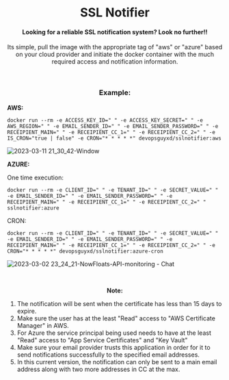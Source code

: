<h1 align="center">SSL Notifier</h1>

<h4 align="center">Looking for a reliable SSL notification system? Look no further!!</h4>

<p align="center">Its simple, pull the image with the appropriate tag of "aws" or "azure" based on your cloud provider and initiate the docker container with the much required access and notification information.</p>

<br>
<h3 align="center">Example:</h3>

<p><b>AWS:</b></p>

    docker run --rm -e ACCESS_KEY_ID=" " -e ACCESS_KEY_SECRET=" " -e AWS_REGION=" " -e EMAIL_SENDER_ID=" " -e EMAIL_SENDER_PASSWORD=" " -e RECEIPIENT_MAIN=" " -e RECEIPIENT_CC_1=" " -e RECEIPIENT_CC_2=" " -e IS_CRON="true | false" -e CRON="* * * * *" devopsguyxd/sslnotifier:aws
    
![2023-03-11 21_30_42-Window](https://user-images.githubusercontent.com/77780574/224494726-48f26a04-1905-4f66-8cdc-061d3bd247ab.png)

<p><b>AZURE:</b></p>

<p>One time execution:</p>

    docker run --rm -e CLIENT_ID=" " -e TENANT_ID=" " -e SECRET_VALUE=" " -e EMAIL_SENDER_ID=" " -e EMAIL_SENDER_PASSWORD=" " -e RECEIPIENT_MAIN=" " -e RECEIPIENT_CC_1=" " -e RECEIPIENT_CC_2=" " sslnotifier:azure
    
<p>CRON:</p>

    docker run --rm -e CLIENT_ID=" " -e TENANT_ID=" " -e SECRET_VALUE=" " -e EMAIL_SENDER_ID=" " -e EMAIL_SENDER_PASSWORD=" " -e RECEIPIENT_MAIN=" " -e RECEIPIENT_CC_1=" " -e RECEIPIENT_CC_2=" " -e CRON="* * * * *" devopsguyxd/sslnotifier:azure-cron
    
![2023-03-02 23_24_21-NowFloats-API-monitoring - Chat](https://user-images.githubusercontent.com/77780574/222514102-3aaa8fd8-e09c-428d-a0fd-a71ca851b543.png)

<br>
<p align="center"><b>Note:</b><p>

1. The notification will be sent when the certificate has less than 15 days to expire.
2. Make sure the user has at the least "Read" access to "AWS Certificate Manager" in AWS.
3. For Azure the service principal being used needs to have at the least "Read" access to "App Service Certificates" and "Key Vault"
4. Make sure your email provider trusts this application in order for it to send notifications successfully to the specified email addresses.
5. In this current version, the notification can only be sent to a main email address along with two more addresses in CC at the max.
